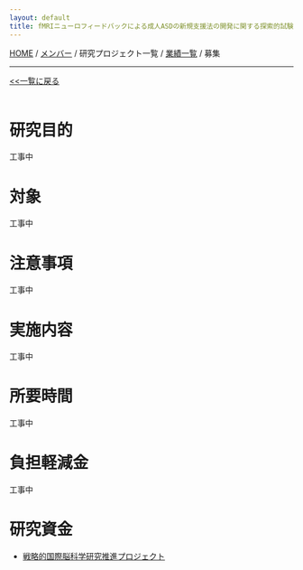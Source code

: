 ```yaml
---
layout: default
title: fMRIニューロフィードバックによる成人ASDの新規支援法の開発に関する探索的試験
---
```

[HOME](https://middrshowa.github.io/) / [メンバー](./members.html) / 研究プロジェクト一覧 / [業績一覧](./publications.html) / 募集

---
[<<一覧に戻る](./research_project_list.html)<br><br>

# 研究目的
工事中

# 対象
工事中

# 注意事項
工事中

# 実施内容
工事中

# 所要時間
工事中

# 負担軽減金
工事中


# 研究資金
- [戦略的国際脳科学研究推進プロジェクト](https://brainminds-beyond.jp/ja/)
